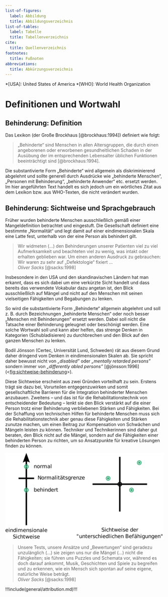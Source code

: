 ```yaml
---
list-of-figures:
  label: Abbildung
  title: Abbildungsverzeichnis
list-of-tables:
  label: Tabelle
  title: Tabellenverzeichnis
cite:
  title: Quellenverzeichnis
footnotes:
  title: Fußnoten
abbreviations:
  title: Abkürzungsverzeichnis
---
```


<!-- TODO: review -->

<!-- prettier-ignore -->
*[USA]: United States of America
*[WHO]: World Health Organization

<!-- *[CERTEC]: Center of Rehabilitation Engineering Research -->

# Definitionen und Wortwahl

## Behinderung: Definition

Das Lexikon (der Große Brockhaus [@brockhaus:1994]) definiert wie folgt:

> „Behinderte“ sind Menschen in allen Altersgruppen, die durch einen angeborenen oder erworbenen gesundheitlichen Schaden in der Ausübung der im entsprechenden Lebensalter üblichen Funktionen beeinträchtigt sind [@brockhaus:1994].

Die substantivierte Form „Behinderte“ wird allgemein als diskriminierend abgelehnt und sollte generell durch Ausdrücke wie „behinderte Menschen“, „Personen mit Behinderung“, „behinderte Anwender“ etc. ersetzt werden.
Im hier angeführten Text handelt es sich jedoch um ein wörtliches Zitat aus dem Lexikon bzw. aus WHO-Texten, die nicht verändert wurden.

## Behinderung: Sichtweise und Sprachgebrauch

<!-- FIXME: „vorangehendes Kapitel“ -->
<!-- FIXZW: gelöscht „vorangehendes Kapitel“ -->

Früher wurden behinderte Menschen ausschließlich gemäß einer Mangeldefinition betrachtet und eingestuft.
Die Gesellschaft definiert eine bestimmte „Normalität“ und legt damit auf einer eindimensionalen Skala eine Latte fest, unterhalb von der eine Person als behindert gilt.

<!-- FIXME: Missing dot? -->

> Wir widmeten (...) den Behinderungen unserer Patienten viel zu viel Aufmerksamkeit und beachteten viel zu wenig, was intakt oder erhalten geblieben war.
> Um einen anderen Ausdruck zu gebrauchen: Wir waren zu sehr auf „Defektologie“ fixiert ...  
> _Oliver Sacks_ [@sacks:1998]

Insbesondere in den USA und den skandinavischen Ländern hat man erkannt, dass es sich dabei um eine verkürzte Sicht handelt und dass bereits das verwendete Vokabular dazu angetan ist, den Blick ausschließlich auf Mängel und nicht auf den Menschen mit seinen vielseitigen Fähigkeiten und Begabungen zu lenken.

So wird die substantivierte Form „Behinderte“ allgemein abgelehnt und soll z. B. durch Bezeichnungen „behinderte Menschen“ oder noch besser „Menschen mit Behinderungen“ ersetzt werden.
Dabei soll nicht die Tatsache einer Behinderung geleugnet oder beschönigt werden.
Eine solche Wortwahl soll und kann aber helfen, das strenge Denken in Kategorien (Schubladisieren) zu durchbrechen und den Blick auf den ganzen Menschen zu lenken.

Bodil Jönsson (Certec, Universität Lund, Schweden) rät aus diesem Grund daher dringend vom Denken in eindimensionalen Skalen ab.
Sie spricht daher bewusst nicht von _„disabled”_ oder _„mentally retarded persons”_ sondern immer von _„differently abled persons”_ [@jönsson:1996] (<<fig:sichtweise-behinderung>>).

Diese Sichtweise erscheint aus zwei Gründen vorteilhaft zu sein.
Erstens trägt sie dazu bei, Vorurteilen entgegenzuwirken und somit gesellschaftliche Barrieren für die Integration behinderter Menschen anzubauen.
Zweitens – und das ist für die Rehabilitationstechnik von entscheidender Bedeutung – lenkt sie den Blick verstärkt auf die einer Person trotz einer Behinderung verbliebenen Stärken und Fähigkeiten.
Bei der Schaffung von technischen Hilfen für behinderte Menschen muss sich die Rehabilitationstechnik aber genau diese Fähigkeiten und Stärken zunutze machen, um einen Beitrag zur Kompensation von Schwächen und Mängeln leisten zu können.
Techniker und Technikerinnen sind daher gut beraten, den Blick nicht auf die Mängel, sondern auf die Fähigkeiten einer behinderten Person zu richten, um so Ansatzpunkte für kreative Lösungen finden zu können.

![Eindimensionale und mehrschichtige Sichtweise von Behinderung.](./pics/01/sichtweise-auf-behinderung.color.svg "sichtweise-behinderung#Eindimensionale und mehrschichtige Sichtweise von Behinderung [@zagler:2008].")

<!-- FIXME: Missing dot? -->

> Unsere Tests, unsere Ansätze und „Bewertungen“ sind geradezu unzulänglich (...) sie zeigen uns nur die Mängel (...) nicht die Fähigkeiten; sie führen uns Puzzles und Schemata vor, während es doch darauf ankommt, Musik, Geschichten und Spiele zu begreifen und zu erkennen, wie ein Mensch sich spontan auf seine eigene, natürliche Weise beträgt.  
> _Oliver Sacks_ [@sacks:1998]

!!!include(general/attribution.md)!!!

